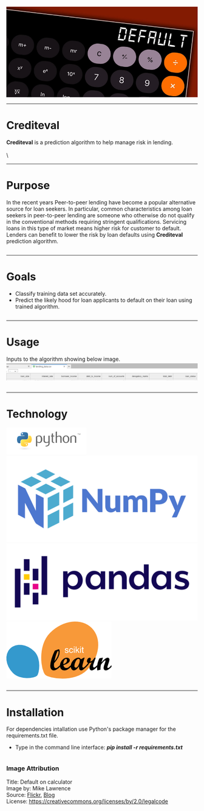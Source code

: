 ![image1](Resources/27175447577_bcc121030c_c.jpg)
___
# Crediteval
**Crediteval** is a prediction algorithm to help manage risk in lending.\
\
\
___
# Purpose
In the recent years Peer-to-peer lending have become a popular alternative source for loan seekers. In particular, common characteristics among loan seekers in peer-to-peer lending are someone who otherwise do not qualify in the conventional methods requiring stringent qualifications. Servicing loans in this type of market means higher risk for customer to default. Lenders can benefit to lower the risk by loan defaults using **Crediteval** prediction algorithm. 
```
```
___
# Goals
- Classify training data set accurately.
- Predict the likely hood for loan applicants to default on their loan using trained algorithm.
```
```
___
# Usage
Inputs to the algorithm showing below image.
![image2](Resources/crediteval.png)
```
```
___
# Technology
![image3](Resources/python-logo.png)
![image4](Resources/numpy_logo.svg)
![image5](Resources/pandas.svg)
![image6](Resources/scikit-learn-logo-notext.png)
```
```
___
# Installation
For dependencies intallation use Python's package manager for the requirements.txt file.
- Type in the command line interface: **_pip install -r requirements.txt_**
```
```


### Image Attribution
Title: Default on calculator\
Image by: Mike Lawrence\
Source: [Flickr](https://www.flickr.com/photos/157270154@N05/27175447577/in/photolist-HppgMB-iVwEfC-8Wg12i-7U2tND-7U2tkc-7U2skr-7U2s9H-7U5EtG-7U5ECG-7NyhKP-7U5GtU-7U5EP3-7U5DWA-7NyhBt-7RGdB4-7U2tJp-7NyitH-7Nyi4t-7U2u5K-5xVf2y-7U5EgQ-7U2tfV-7U2uq4-7RKsKy-7U2tZt-7U2riM-7Nyhx2-7RKth3-7NCh3s-7NyhYP-7U5EJJ-7U5Gd3-7Nyiqt-7U5FEh-23bfNgp-cJvf4u-aqpTTy-SR17RS-2nRmmFs-2jrVLY1-5DYsto-2nU38g1-7U2t92-7NyhsZ-cdRQiq-7RKspw-7NyhnT-8vnr9c-2nU3Zbm-2kjj7kD), [Blog](http://www.creditdebitpro.com)\
License: https://creativecommons.org/licenses/by/2.0/legalcode
